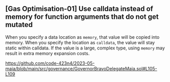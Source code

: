## [Gas Optimisation-01] Use calldata instead of memory for function arguments that do not get mutated



When you specify a data location as `memory`, that value will be copied into memory. When you specify the location as `calldata`, the value will stay static within calldata. If the value is a large, complex type, using `memory` may result in extra memory expansion costs.

https://github.com/code-423n4/2023-05-maia/blob/main/src/governance/GovernorBravoDelegateMaia.sol#L105-L109

